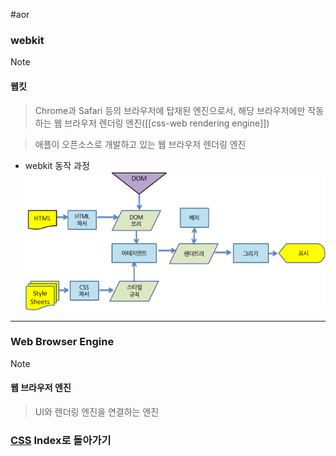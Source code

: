 #aor 
### webkit
>[!note]
>#### 웹킷
>
>>Chrome과 Safari 등의 브라우저에 탑재된 엔진으로서, 해당 브라우저에만 작동하는 웹 브라우저 렌더링 엔진([[css-web rendering engine]])
>
>>애플이 오픈소스로 개발하고 있는 웹 브라우저 렌더링 엔진

- webkit 동작 과정
![](../../../../Stuff/Image/AOR/CSS/Pasted%20image%2020230930174238.png)
---
### Web Browser Engine
>[!note]
>#### 웹 브라우저 엔진
>
>>UI와 렌더링 엔진을 연결하는 엔진
### [CSS](../../../Dev-Index/CSS.md) Index로 돌아가기